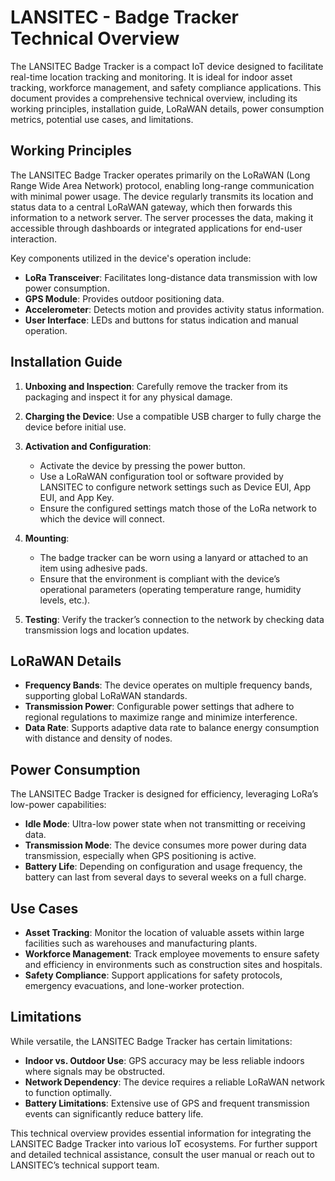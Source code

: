 # LANSITEC - Badge Tracker Technical Overview

The LANSITEC Badge Tracker is a compact IoT device designed to facilitate real-time location tracking and monitoring. It is ideal for indoor asset tracking, workforce management, and safety compliance applications. This document provides a comprehensive technical overview, including its working principles, installation guide, LoRaWAN details, power consumption metrics, potential use cases, and limitations.

## Working Principles

The LANSITEC Badge Tracker operates primarily on the LoRaWAN (Long Range Wide Area Network) protocol, enabling long-range communication with minimal power usage. The device regularly transmits its location and status data to a central LoRaWAN gateway, which then forwards this information to a network server. The server processes the data, making it accessible through dashboards or integrated applications for end-user interaction.

Key components utilized in the device's operation include:
- **LoRa Transceiver**: Facilitates long-distance data transmission with low power consumption.
- **GPS Module**: Provides outdoor positioning data.
- **Accelerometer**: Detects motion and provides activity status information.
- **User Interface**: LEDs and buttons for status indication and manual operation.

## Installation Guide

1. **Unboxing and Inspection**: Carefully remove the tracker from its packaging and inspect it for any physical damage.
   
2. **Charging the Device**: Use a compatible USB charger to fully charge the device before initial use.

3. **Activation and Configuration**:
   - Activate the device by pressing the power button.
   - Use a LoRaWAN configuration tool or software provided by LANSITEC to configure network settings such as Device EUI, App EUI, and App Key.
   - Ensure the configured settings match those of the LoRa network to which the device will connect.

4. **Mounting**:
   - The badge tracker can be worn using a lanyard or attached to an item using adhesive pads.
   - Ensure that the environment is compliant with the device’s operational parameters (operating temperature range, humidity levels, etc.).

5. **Testing**: Verify the tracker’s connection to the network by checking data transmission logs and location updates.

## LoRaWAN Details

- **Frequency Bands**: The device operates on multiple frequency bands, supporting global LoRaWAN standards.
- **Transmission Power**: Configurable power settings that adhere to regional regulations to maximize range and minimize interference.
- **Data Rate**: Supports adaptive data rate to balance energy consumption with distance and density of nodes.

## Power Consumption

The LANSITEC Badge Tracker is designed for efficiency, leveraging LoRa’s low-power capabilities:
- **Idle Mode**: Ultra-low power state when not transmitting or receiving data.
- **Transmission Mode**: The device consumes more power during data transmission, especially when GPS positioning is active.
- **Battery Life**: Depending on configuration and usage frequency, the battery can last from several days to several weeks on a full charge.

## Use Cases

- **Asset Tracking**: Monitor the location of valuable assets within large facilities such as warehouses and manufacturing plants.
- **Workforce Management**: Track employee movements to ensure safety and efficiency in environments such as construction sites and hospitals.
- **Safety Compliance**: Support applications for safety protocols, emergency evacuations, and lone-worker protection.

## Limitations

While versatile, the LANSITEC Badge Tracker has certain limitations:
- **Indoor vs. Outdoor Use**: GPS accuracy may be less reliable indoors where signals may be obstructed.
- **Network Dependency**: The device requires a reliable LoRaWAN network to function optimally.
- **Battery Limitations**: Extensive use of GPS and frequent transmission events can significantly reduce battery life.

This technical overview provides essential information for integrating the LANSITEC Badge Tracker into various IoT ecosystems. For further support and detailed technical assistance, consult the user manual or reach out to LANSITEC’s technical support team.